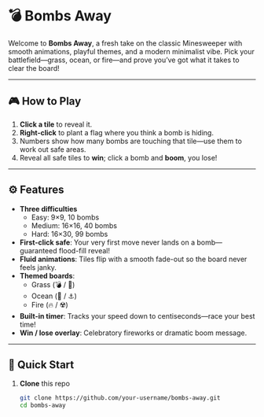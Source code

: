 # 💣 Bombs Away

Welcome to **Bombs Away**, a fresh take on the classic Minesweeper with smooth animations, playful themes, and a modern minimalist vibe. Pick your battlefield—grass, ocean, or fire—and prove you’ve got what it takes to clear the board!

---

## 🎮 How to Play

1. **Click a tile** to reveal it.  
2. **Right-click** to plant a flag where you think a bomb is hiding.  
3. Numbers show how many bombs are touching that tile—use them to work out safe areas.  
4. Reveal all safe tiles to **win**; click a bomb and **boom**, you lose!

---

## ⚙️ Features

- **Three difficulties**  
  - Easy: 9×9, 10 bombs  
  - Medium: 16×16, 40 bombs  
  - Hard: 16×30, 99 bombs  
- **First-click safe**: Your very first move never lands on a bomb—guaranteed flood-fill reveal!  
- **Fluid animations**: Tiles flip with a smooth fade-out so the board never feels janky.  
- **Themed boards**:  
  - Grass (💣 / 🚩)  
  - Ocean (🐚 / ⚓)  
  - Fire  (🔥 / ☢️)  
- **Built-in timer**: Tracks your speed down to centiseconds—race your best time!  
- **Win / lose overlay**: Celebratory fireworks or dramatic boom message.

---

## 🚀 Quick Start

1. **Clone** this repo  
   ```bash
   git clone https://github.com/your-username/bombs-away.git
   cd bombs-away